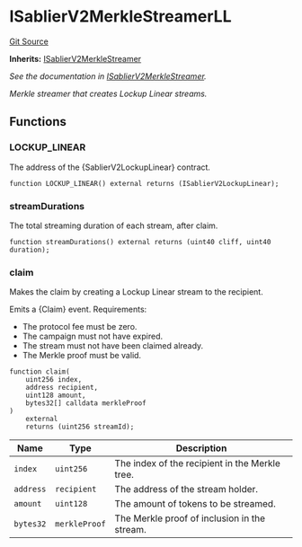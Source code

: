 # ISablierV2MerkleStreamerLL

[Git Source](https://github.com/sablier-labs/v2-periphery/blob/release/src/interfaces/ISablierV2MerkleStreamerLL.sol)

**Inherits:**
[ISablierV2MerkleStreamer](/contracts/v2/reference/periphery/interfaces/interface.ISablierV2MerkleStreamer)

_See the documentation in
[ISablierV2MerkleStreamer](/contracts/v2/reference/periphery/interfaces/interface.ISablierV2MerkleStreamer)._

_Merkle streamer that creates Lockup Linear streams._

## Functions

### LOCKUP_LINEAR

The address of the {SablierV2LockupLinear} contract.

```solidity
function LOCKUP_LINEAR() external returns (ISablierV2LockupLinear);
```

### streamDurations

The total streaming duration of each stream, after claim.

```solidity
function streamDurations() external returns (uint40 cliff, uint40 duration);
```

### claim

Makes the claim by creating a Lockup Linear stream to the recipient.

Emits a {Claim} event. Requirements:

- The protocol fee must be zero.
- The campaign must not have expired.
- The stream must not have been claimed already.
- The Merkle proof must be valid.

```solidity
function claim(
    uint256 index,
    address recipient,
    uint128 amount,
    bytes32[] calldata merkleProof
)
    external
    returns (uint256 streamId);
```

| Name      | Type          | Description                                    |
| --------- | ------------- | ---------------------------------------------- |
| `index`   | `uint256`     | The index of the recipient in the Merkle tree. |
| `address` | `recipient`   | The address of the stream holder.              |
| `amount`  | `uint128`     | The amount of tokens to be streamed.           |
| `bytes32` | `merkleProof` | The Merkle proof of inclusion in the stream.   |
